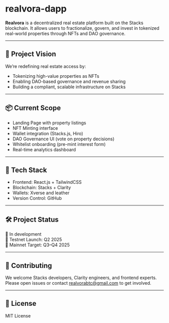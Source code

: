 # realvora-dapp
**Realvora** is a decentralized real estate platform built on the Stacks blockchain. It allows users to fractionalize, govern, and invest in tokenized real-world properties through NFTs and DAO governance.

---

## 🚀 Project Vision

We’re redefining real estate access by:
- Tokenizing high-value properties as NFTs
- Enabling DAO-based governance and revenue sharing
- Building a compliant, scalable infrastructure on Stacks

---

## 📦 Current Scope

- Landing Page with property listings
- NFT Minting interface
- Wallet integration (Stacks.js, Hiro)
- DAO Governance UI (vote on property decisions)
- Whitelist onboarding (pre-mint interest form)
- Real-time analytics dashboard

---

## 🧱 Tech Stack

- Frontend: React.js + TailwindCSS
- Blockchain: Stacks + Clarity
- Wallets: Xverse and leather 
- Version Control: GitHub

---

## 🛠 Project Status

🧪 In development  
📅 Testnet Launch: Q2 2025  
📢 Mainnet Target: Q3–Q4 2025

---

## 🤝 Contributing

We welcome Stacks developers, Clarity engineers, and frontend experts.  
Please open issues or contact realvorabtc@gmail.com to get involved.

---

## 📄 License

MIT License
